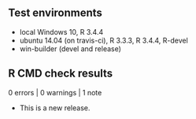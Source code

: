 ## Test environments
* local Windows 10, R 3.4.4
* ubuntu 14.04 (on travis-ci), R 3.3.3, R 3.4.4, R-devel
* win-builder (devel and release)

## R CMD check results

0 errors | 0 warnings | 1 note

* This is a new release.
